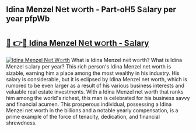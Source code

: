 ## Idina Menzel N𝚎t w𝚘rth - Part-oH5 S𝚊lary per year pfpWb

# <h2><a href="http://gc574y.nevu.top/?p=Idina+Menzel">🔗 👉🔴 Idina Menzel N𝚎t w𝚘rth - S𝚊lary</a></h2>

[![Idina Menzel N𝚎t W𝚘rth](https://i.imgur.com/Oavwk0R.jpeg)](http://gc574y.nevu.top/?p=Idina+Menzel)
What is Idina Menzel n𝚎t w𝚘rth? What is Idina Menzel s𝚊lary per year?
This rich person's Idina Menzel net worth is sizable, earning him a place among the most wealthy in his industry. His salary is considerable, but it is eclipsed by Idina Menzel net worth, which is rumored to be even larger as a result of his various business interests and valuable real estate investments. With a Idina Menzel net worth that ranks him among the world's richest, this man is celebrated for his business savvy and financial acumen. This prosperous individual, possessing a Idina Menzel net worth in the billions and a notable yearly compensation, is a prime example of the force of tenacity, dedication, and financial shrewdness.
